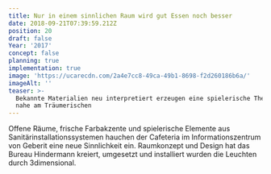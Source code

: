 ```yaml
---
title: Nur in einem sinnlichen Raum wird gut Essen noch besser
date: 2018-09-21T07:39:59.212Z
position: 20
draft: false
Year: '2017'
concept: false
planning: true
implementation: true
image: 'https://ucarecdn.com/2a4e7cc8-49ca-49b1-8698-f2d260186b6a/'
imageAlt: ''
teaser: >-
  Bekannte Materialien neu interpretiert erzeugen eine spielerische Themenwelt
  nahe am Träumerischen
---
```

Offene Räume, frische Farbakzente und spielerische Elemente aus Sanitärinstallationssystemen hauchen der Cafeteria im Informationszentrum von Geberit eine neue Sinnlichkeit ein. Raumkonzept und Design hat das Bureau Hindermann kreiert, umgesetzt und installiert wurden die Leuchten durch 3dimensional.
